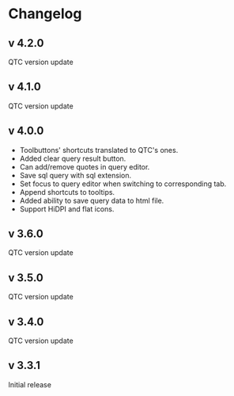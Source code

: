 # Changelog

## v 4.2.0
QTC version update

## v 4.1.0
QTC version update

## v 4.0.0
* Toolbuttons' shortcuts translated to QTC's ones.
* Added clear query result button.
* Can add/remove quotes in query editor.
* Save sql query with sql extension.
* Set focus to query editor when switching to corresponding tab.
* Append shortcuts to tooltips.
* Added ability to save query data to html file.
* Support HiDPI and flat icons.

## v 3.6.0
QTC version update
## v 3.5.0
QTC version update
## v 3.4.0
QTC version update
## v 3.3.1
Initial release
